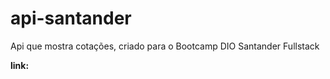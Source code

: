 # api-santander
Api que mostra cotações, criado para o Bootcamp DIO Santander Fullstack

**link:** 

